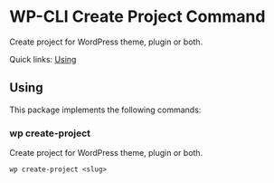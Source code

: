 WP-CLI Create Project Command
=============================

Create project for WordPress theme, plugin or both.

Quick links: [Using](#using)

## Using

This package implements the following commands:

### wp create-project

Create project for WordPress theme, plugin or both.

~~~
wp create-project <slug>
~~~
